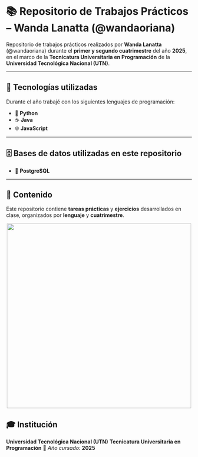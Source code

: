 # 📚 Repositorio de Trabajos Prácticos – Wanda Lanatta (@wandaoriana)

Repositorio de trabajos prácticos realizados por **Wanda Lanatta** (@wandaoriana) durante el **primer y segundo cuatrimestre** del año **2025**, en el marco de la **Tecnicatura Universitaria en Programación** de la **Universidad Tecnológica Nacional (UTN)**.

---

## 🧠 Tecnologías utilizadas

Durante el año trabajé con los siguientes lenguajes de programación:

- 🐍 **Python**
- ☕ **Java**
- 🌐 **JavaScript**

---

## 🗄️ Bases de datos utilizadas en este repositorio

- 🐘 **PostgreSQL**

---

## 📂 Contenido

Este repositorio contiene **tareas prácticas** y **ejercicios** desarrollados en clase, organizados por **lenguaje** y **cuatrimestre**.


<p align="center">
  <img src="https://github.com/user-attachments/assets/2a8a649e-7346-49c0-b835-c4d0901eccd9" width="500px" />
</p>


## 🎓 Institución

**Universidad Tecnológica Nacional (UTN)**
**Tecnicatura Universitaria en Programación**
📅 *Año cursado:* **2025**
